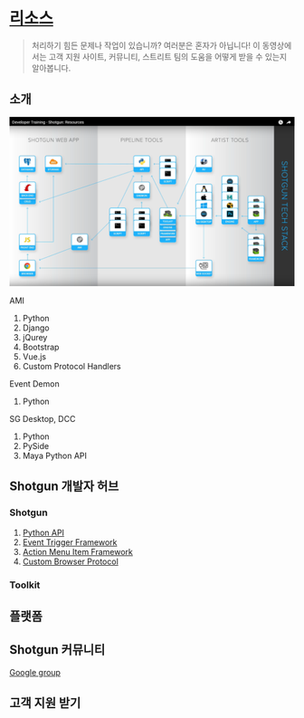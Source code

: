# [리소스](https://www.youtube.com/watch?v=MS-FhkhoKrk)

> 처리하기 힘든 문제나 작업이 있습니까? 여러분은 혼자가 아닙니다! 이 동영상에서는 고객 지원 사이트, 커뮤니티, 스트리트 팀의 도움을 어떻게 받을 수 있는지 알아봅니다.

## 소개

![Local Image](/img/4/1.png)

AMI

1. Python
2. Django
3. jQurey
4. Bootstrap
5. Vue.js
6. Custom Protocol Handlers

Event Demon

1. Python

SG Desktop, DCC

1. Python
2. PySide
3. Maya Python API

## Shotgun 개발자 허브

### Shotgun

1. [Python API](https://support.shotgunsoftware.com/hc/ko/articles/115004658553-Shotgun-%EA%B0%9C%EB%B0%9C%EC%9E%90-%EA%B0%9C%EC%9A%94)
2. [Event Trigger Framework](https://support.shotgunsoftware.com/hc/ko/articles/219031298-%EC%9D%B4%EB%B2%A4%ED%8A%B8-%EA%B5%AC%EB%8F%99-%ED%8A%B8%EB%A6%AC%EA%B1%B0-%EC%9E%91%EC%84%B1)
3. [Action Menu Item Framework](https://support.shotgunsoftware.com/hc/ko/articles/219031318-%EC%BB%A4%EC%8A%A4%ED%85%80-%EC%95%A1%EC%85%98-%EB%A9%94%EB%89%B4-%ED%95%AD%EB%AA%A9-%EC%83%9D%EC%84%B1)
4. [Custom Browser Protocol](https://support.shotgunsoftware.com/hc/ko/articles/219031308-%EC%BB%A4%EC%8A%A4%ED%85%80-%EB%B8%8C%EB%9D%BC%EC%9A%B0%EC%A0%80-%ED%94%84%EB%A1%9C%ED%86%A0%EC%BD%9C%EC%9D%84-%EC%82%AC%EC%9A%A9%ED%95%98%EC%97%AC-%EC%9D%91%EC%9A%A9%ED%94%84%EB%A1%9C%EA%B7%B8%EB%9E%A8-%EC%8B%A4%ED%96%89)

### Toolkit

## 플랫폼

## Shotgun 커뮤니티

[Google group](https://groups.google.com/a/shotgunsoftware.com/forum/#!forum/shotgun-dev)

## 고객 지원 받기
